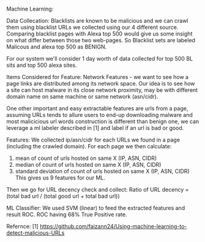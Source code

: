 Machine Learning:

Data Collecation:
Blacklists are known to be malicious and we can crawl them using blacklist URLs we collected using our 4 different source. Comparing blacklist pages with Alexa top 500 would give us some insight on what differ between those two web-pages. So Blacklist sets are labeled Malicous and alexa top 500 as BENIGN.

For our system we'll consider 1 day worth of data collected for top 500 BL sits and top 500 alexa sites.

Items Considered for Feature:
Network Features - we want to see how a page links are distributed among its network space. Our idea is to see how a site can host malware in its close network proximity, may be with different domain name on same machine or same network (asn/cidr).

One other important and easy extractable features are urls from a page, assuming URLs tends to allure users to end-up downloading malware and most malicicious url words construction is different than benign one, we can leverage a ml labeler described in [1] and label if an url is bad or good.

Features:
We collected ip/asn/cidr for each URLs we found in a page (including the crawled domain).
For each page we then calculate:
  1. mean of count of urls hosted on same X (IP, ASN, CIDR)
  2. median of count of urls hosted on same X (IP, ASN, CIDR)
  3. standard deviation of count of urls hosted on same X (IP, ASN, CIDR)
This gives us 9 features for our ML.

Then we go for URL decency check and collect: Ratio of URL decency = (total bad url / (total good url + total bad url))

ML Classifier:
We used SVM (linear) to feed the extracted features and result ROC. 
ROC having 68% True Positive rate.

Refernce:
[1] https://github.com/faizann24/Using-machine-learning-to-detect-malicious-URLs
